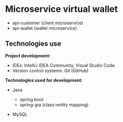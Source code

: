 # Microservice virtual wallet

- api-customer (client microservice)
- api-wallet (wallet microservice)

## Technologies use

**Project development:**

- IDEs: IntelliJ IDEA Community, Visual Studio Code.
- Version control systems: Git (GitHub)

**Technologies used for development:**

- Java

  - spring boot
  - spring-jpa (class-entity mapping)

- MySQL
